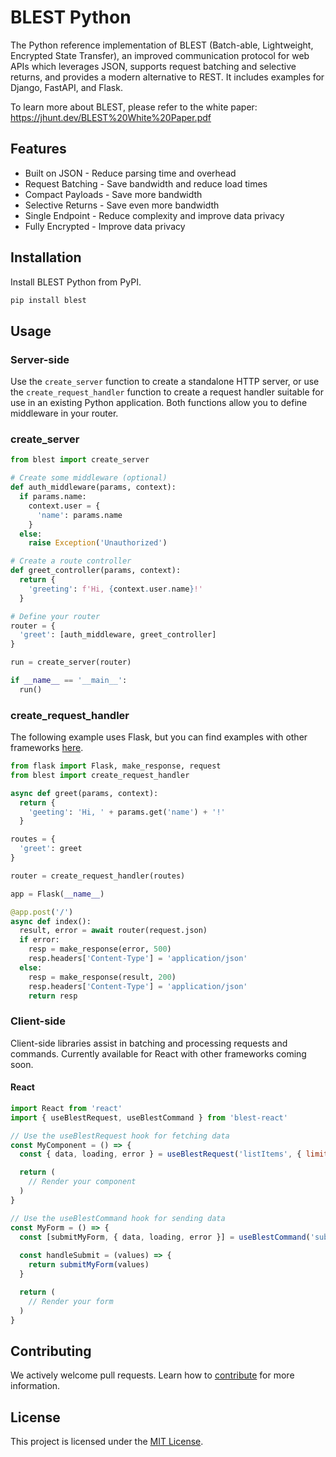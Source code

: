 # BLEST Python

The Python reference implementation of BLEST (Batch-able, Lightweight, Encrypted State Transfer), an improved communication protocol for web APIs which leverages JSON, supports request batching and selective returns, and provides a modern alternative to REST. It includes examples for Django, FastAPI, and Flask.

To learn more about BLEST, please refer to the white paper: https://jhunt.dev/BLEST%20White%20Paper.pdf

## Features

- Built on JSON - Reduce parsing time and overhead
- Request Batching - Save bandwidth and reduce load times
- Compact Payloads - Save more bandwidth
- Selective Returns - Save even more bandwidth
- Single Endpoint - Reduce complexity and improve data privacy
- Fully Encrypted - Improve data privacy

## Installation

Install BLEST Python from PyPI.

```bash
pip install blest
```

## Usage

### Server-side

Use the `create_server` function to create a standalone HTTP server, or use the `create_request_handler` function to create a request handler suitable for use in an existing Python application. Both functions allow you to define middleware in your router.

### create_server

```python
from blest import create_server

# Create some middleware (optional)
def auth_middleware(params, context):
  if params.name:
    context.user = {
      'name': params.name
    }
  else:
    raise Exception('Unauthorized')

# Create a route controller
def greet_controller(params, context):
  return {
    'greeting': f'Hi, {context.user.name}!'
  }

# Define your router
router = {
  'greet': [auth_middleware, greet_controller]
}

run = create_server(router)

if __name__ == '__main__':
  run()
```

### create_request_handler

The following example uses Flask, but you can find examples with other frameworks [here](examples).

```python
from flask import Flask, make_response, request
from blest import create_request_handler

async def greet(params, context):
  return {
    'geeting': 'Hi, ' + params.get('name') + '!'
  }

routes = {
  'greet': greet
}

router = create_request_handler(routes)

app = Flask(__name__)

@app.post('/')
async def index():
  result, error = await router(request.json)
  if error:
    resp = make_response(error, 500)
    resp.headers['Content-Type'] = 'application/json'
  else:
    resp = make_response(result, 200)
    resp.headers['Content-Type'] = 'application/json'
    return resp
```

### Client-side

Client-side libraries assist in batching and processing requests and commands. Currently available for React with other frameworks coming soon.

#### React

```javascript
import React from 'react'
import { useBlestRequest, useBlestCommand } from 'blest-react'

// Use the useBlestRequest hook for fetching data
const MyComponent = () => {
  const { data, loading, error } = useBlestRequest('listItems', { limit: 24 })

  return (
    // Render your component
  )
}

// Use the useBlestCommand hook for sending data
const MyForm = () => {
  const [submitMyForm, { data, loading, error }] = useBlestCommand('submitForm')
  
  const handleSubmit = (values) => {
    return submitMyForm(values)
  }

  return (
    // Render your form
  )
}
```

## Contributing

We actively welcome pull requests. Learn how to [contribute](CONTRIBUTING.md) for more information.

## License

This project is licensed under the [MIT License](LICENSE).